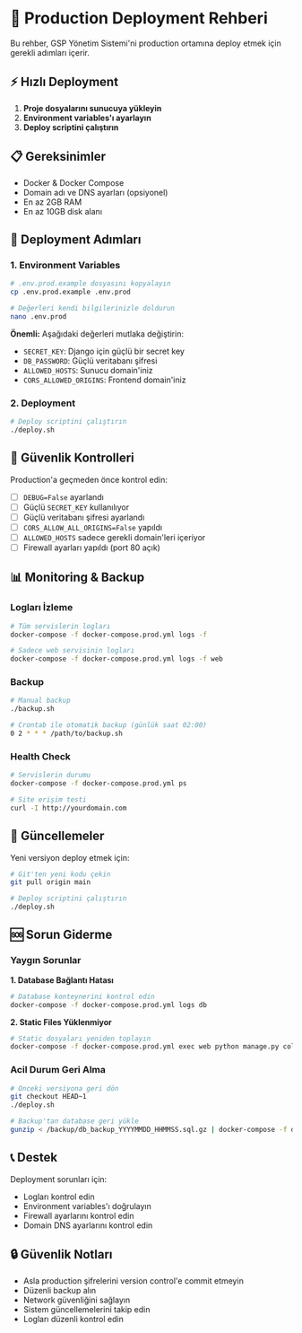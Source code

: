 # 🚀 Production Deployment Rehberi

Bu rehber, GSP Yönetim Sistemi'ni production ortamına deploy etmek için gerekli adımları içerir.

## ⚡ Hızlı Deployment

1. **Proje dosyalarını sunucuya yükleyin**
2. **Environment variables'ı ayarlayın**
3. **Deploy scriptini çalıştırın**

## 📋 Gereksinimler

- Docker & Docker Compose
- Domain adı ve DNS ayarları (opsiyonel)
- En az 2GB RAM
- En az 10GB disk alanı

## 🔧 Deployment Adımları

### 1. Environment Variables

```bash
# .env.prod.example dosyasını kopyalayın
cp .env.prod.example .env.prod

# Değerleri kendi bilgilerinizle doldurun
nano .env.prod
```

**Önemli:** Aşağıdaki değerleri mutlaka değiştirin:
- `SECRET_KEY`: Django için güçlü bir secret key
- `DB_PASSWORD`: Güçlü veritabanı şifresi
- `ALLOWED_HOSTS`: Sunucu domain'iniz
- `CORS_ALLOWED_ORIGINS`: Frontend domain'iniz

### 2. Deployment

```bash
# Deploy scriptini çalıştırın
./deploy.sh
```

## 🔐 Güvenlik Kontrolleri

Production'a geçmeden önce kontrol edin:

- [ ] `DEBUG=False` ayarlandı
- [ ] Güçlü `SECRET_KEY` kullanılıyor
- [ ] Güçlü veritabanı şifresi ayarlandı
- [ ] `CORS_ALLOW_ALL_ORIGINS=False` yapıldı
- [ ] `ALLOWED_HOSTS` sadece gerekli domain'leri içeriyor
- [ ] Firewall ayarları yapıldı (port 80 açık)

## 📊 Monitoring & Backup

### Logları İzleme

```bash
# Tüm servislerin logları
docker-compose -f docker-compose.prod.yml logs -f

# Sadece web servisinin logları
docker-compose -f docker-compose.prod.yml logs -f web
```

### Backup

```bash
# Manual backup
./backup.sh

# Crontab ile otomatik backup (günlük saat 02:00)
0 2 * * * /path/to/backup.sh
```

### Health Check

```bash
# Servislerin durumu
docker-compose -f docker-compose.prod.yml ps

# Site erişim testi
curl -I http://yourdomain.com
```

## 🔄 Güncellemeler

Yeni versiyon deploy etmek için:

```bash
# Git'ten yeni kodu çekin
git pull origin main

# Deploy scriptini çalıştırın
./deploy.sh
```

## 🆘 Sorun Giderme

### Yaygın Sorunlar

**1. Database Bağlantı Hatası**
```bash
# Database konteynerini kontrol edin
docker-compose -f docker-compose.prod.yml logs db
```

**2. Static Files Yüklenmiyor**
```bash
# Static dosyaları yeniden toplayın
docker-compose -f docker-compose.prod.yml exec web python manage.py collectstatic --noinput
```

### Acil Durum Geri Alma

```bash
# Önceki versiyona geri dön
git checkout HEAD~1
./deploy.sh

# Backup'tan database geri yükle
gunzip < /backup/db_backup_YYYYMMDD_HHMMSS.sql.gz | docker-compose -f docker-compose.prod.yml exec -T db psql -U ${DB_USER} ${DB_NAME}
```

## 📞 Destek

Deployment sorunları için:
- Logları kontrol edin
- Environment variables'ı doğrulayın
- Firewall ayarlarını kontrol edin
- Domain DNS ayarlarını kontrol edin

## 🔒 Güvenlik Notları

- Asla production şifrelerini version control'e commit etmeyin
- Düzenli backup alın
- Network güvenliğini sağlayın
- Sistem güncellemelerini takip edin
- Logları düzenli kontrol edin 